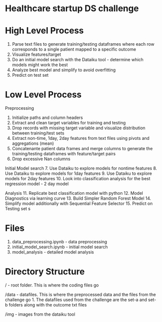 
# Healthcare startup DS challenge

# High Level Process
1. Parse text files to generate training/testing dataframes where each row corresponds to a single patient mapped to a specific outcome
2. Visualize features/target
3. Do an initial model search with the Dataiku tool - determine which models might work the best
4. Analyze best model and simplify to avoid overfitting
5. Predict on test set


# Low Level Process

Preprocessing
1. Initialize paths and column headers
2. Extract and clean target variables for training and testing
3. Drop records with missing target variable and visualize distribution between training/test sets
4. Extract non-time, 1day, 2day features from text files using pivots and aggregations (mean)
5. Concatenante patient data frames and merge columns to generate the training/testing dataframes with feature/target pairs
6. Drop excessive Nan columns

Initial Model search
7. Use Dataiku to explore models for nontime features
8. Use Dataiku to explore models for 1day features
9. Use Dataiku to explore models for 2day features
10. Look into classification analysis for the best regression model - 2 day model

Analysis
11. Replicate best classification model with python
12. Model Diagnostics via learning curve
13. Build Simpler Random Forest Model
14. Simplify model additionally with Sequential Feature Selector
15. Predict on Testing set
s

# Files

1. data_preprocessing.ipynb - data preprocessing
2. initial_model_search.ipynb - initial model search
3. model_analysis - detailed model analysis

# Directory Structure


/ - root folder. This is where the coding files go 

/data - datafiles. This is where the preprocessed data and the files from the challenge go
	1. The datafiles used from the challenge are the set-a and set-b folders along with the outcome txt files

/img - images from the dataiku tool